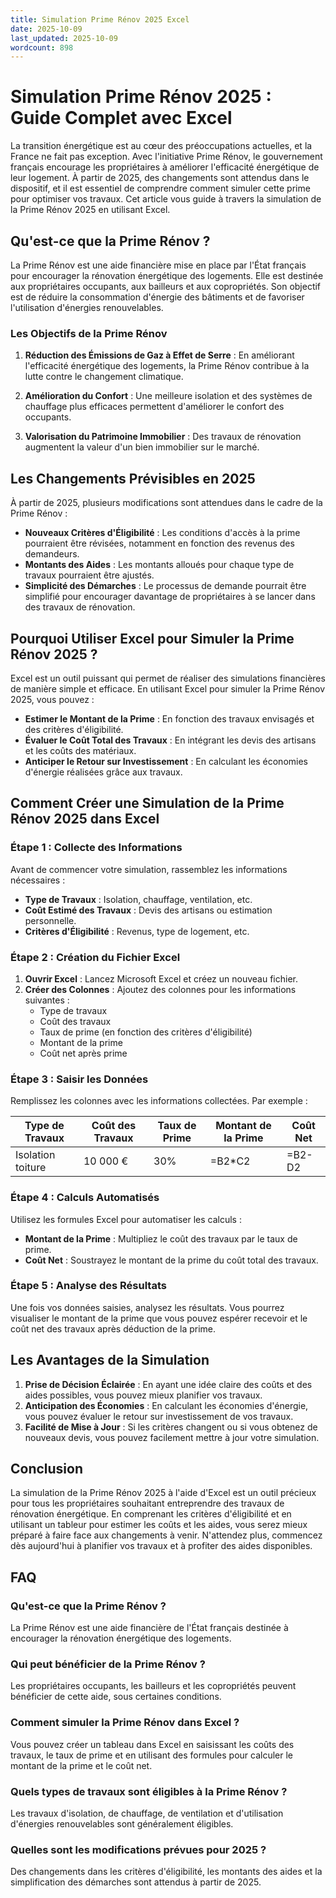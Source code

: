 ```yaml
---
title: Simulation Prime Rénov 2025 Excel
date: 2025-10-09
last_updated: 2025-10-09
wordcount: 898
---
```


# Simulation Prime Rénov 2025 : Guide Complet avec Excel

La transition énergétique est au cœur des préoccupations actuelles, et la France ne fait pas exception. Avec l'initiative Prime Rénov, le gouvernement français encourage les propriétaires à améliorer l'efficacité énergétique de leur logement. À partir de 2025, des changements sont attendus dans le dispositif, et il est essentiel de comprendre comment simuler cette prime pour optimiser vos travaux. Cet article vous guide à travers la simulation de la Prime Rénov 2025 en utilisant Excel.

## Qu'est-ce que la Prime Rénov ?

La Prime Rénov est une aide financière mise en place par l'État français pour encourager la rénovation énergétique des logements. Elle est destinée aux propriétaires occupants, aux bailleurs et aux copropriétés. Son objectif est de réduire la consommation d'énergie des bâtiments et de favoriser l'utilisation d'énergies renouvelables.

### Les Objectifs de la Prime Rénov

1. **Réduction des Émissions de Gaz à Effet de Serre** : En améliorant l'efficacité énergétique des logements, la Prime Rénov contribue à la lutte contre le changement climatique.
  
2. **Amélioration du Confort** : Une meilleure isolation et des systèmes de chauffage plus efficaces permettent d'améliorer le confort des occupants.

3. **Valorisation du Patrimoine Immobilier** : Des travaux de rénovation augmentent la valeur d'un bien immobilier sur le marché.

## Les Changements Prévisibles en 2025

À partir de 2025, plusieurs modifications sont attendues dans le cadre de la Prime Rénov :

- **Nouveaux Critères d'Éligibilité** : Les conditions d'accès à la prime pourraient être révisées, notamment en fonction des revenus des demandeurs.
- **Montants des Aides** : Les montants alloués pour chaque type de travaux pourraient être ajustés.
- **Simplicité des Démarches** : Le processus de demande pourrait être simplifié pour encourager davantage de propriétaires à se lancer dans des travaux de rénovation.

## Pourquoi Utiliser Excel pour Simuler la Prime Rénov 2025 ?

Excel est un outil puissant qui permet de réaliser des simulations financières de manière simple et efficace. En utilisant Excel pour simuler la Prime Rénov 2025, vous pouvez :

- **Estimer le Montant de la Prime** : En fonction des travaux envisagés et des critères d'éligibilité.
- **Évaluer le Coût Total des Travaux** : En intégrant les devis des artisans et les coûts des matériaux.
- **Anticiper le Retour sur Investissement** : En calculant les économies d'énergie réalisées grâce aux travaux.

## Comment Créer une Simulation de la Prime Rénov 2025 dans Excel

### Étape 1 : Collecte des Informations

Avant de commencer votre simulation, rassemblez les informations nécessaires :

- **Type de Travaux** : Isolation, chauffage, ventilation, etc.
- **Coût Estimé des Travaux** : Devis des artisans ou estimation personnelle.
- **Critères d'Éligibilité** : Revenus, type de logement, etc.

### Étape 2 : Création du Fichier Excel

1. **Ouvrir Excel** : Lancez Microsoft Excel et créez un nouveau fichier.
2. **Créer des Colonnes** : Ajoutez des colonnes pour les informations suivantes :
   - Type de travaux
   - Coût des travaux
   - Taux de prime (en fonction des critères d'éligibilité)
   - Montant de la prime
   - Coût net après prime

### Étape 3 : Saisir les Données

Remplissez les colonnes avec les informations collectées. Par exemple :

| Type de Travaux | Coût des Travaux | Taux de Prime | Montant de la Prime | Coût Net |
|------------------|------------------|---------------|---------------------|----------|
| Isolation toiture | 10 000 €         | 30%           | =B2*C2              | =B2-D2   |

### Étape 4 : Calculs Automatisés

Utilisez les formules Excel pour automatiser les calculs :

- **Montant de la Prime** : Multipliez le coût des travaux par le taux de prime.
- **Coût Net** : Soustrayez le montant de la prime du coût total des travaux.

### Étape 5 : Analyse des Résultats

Une fois vos données saisies, analysez les résultats. Vous pourrez visualiser le montant de la prime que vous pouvez espérer recevoir et le coût net des travaux après déduction de la prime.

## Les Avantages de la Simulation

1. **Prise de Décision Éclairée** : En ayant une idée claire des coûts et des aides possibles, vous pouvez mieux planifier vos travaux.
2. **Anticipation des Économies** : En calculant les économies d'énergie, vous pouvez évaluer le retour sur investissement de vos travaux.
3. **Facilité de Mise à Jour** : Si les critères changent ou si vous obtenez de nouveaux devis, vous pouvez facilement mettre à jour votre simulation.

## Conclusion

La simulation de la Prime Rénov 2025 à l'aide d'Excel est un outil précieux pour tous les propriétaires souhaitant entreprendre des travaux de rénovation énergétique. En comprenant les critères d'éligibilité et en utilisant un tableur pour estimer les coûts et les aides, vous serez mieux préparé à faire face aux changements à venir. N'attendez plus, commencez dès aujourd'hui à planifier vos travaux et à profiter des aides disponibles.

## FAQ

### Qu'est-ce que la Prime Rénov ?

La Prime Rénov est une aide financière de l'État français destinée à encourager la rénovation énergétique des logements.

### Qui peut bénéficier de la Prime Rénov ?

Les propriétaires occupants, les bailleurs et les copropriétés peuvent bénéficier de cette aide, sous certaines conditions.

### Comment simuler la Prime Rénov dans Excel ?

Vous pouvez créer un tableau dans Excel en saisissant les coûts des travaux, le taux de prime et en utilisant des formules pour calculer le montant de la prime et le coût net.

### Quels types de travaux sont éligibles à la Prime Rénov ?

Les travaux d'isolation, de chauffage, de ventilation et d'utilisation d'énergies renouvelables sont généralement éligibles.

### Quelles sont les modifications prévues pour 2025 ?

Des changements dans les critères d'éligibilité, les montants des aides et la simplification des démarches sont attendus à partir de 2025.